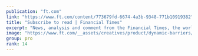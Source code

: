 ```yaml
---
publication: "ft.com"
link: "https://www.ft.com/content/773679fd-6674-4a3b-9348-771b10919382"
title: "Subscribe to read | Financial Times"
excerpt: "News, analysis and comment from the Financial Times, the worldʼs leading global business publication"
image: "https://www.ft.com/__assets/creatives/product/dynamic-barriers/default.jpg?v=2"
group: pro
rank: 14
---
```

